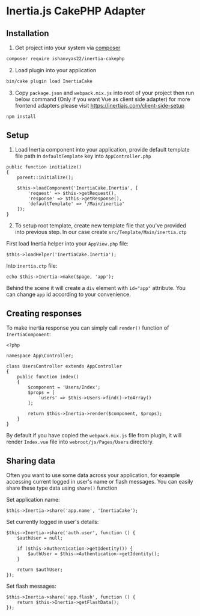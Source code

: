 # Inertia.js CakePHP Adapter

## Installation

1. Get project into your system via [composer](https://getcomposer.org)

```bash
composer require ishanvyas22/inertia-cakephp
```

2. Load plugin into your application

```bash
bin/cake plugin load InertiaCake
```

3. Copy ``package.json`` and ``webpack.mix.js`` into root of your project then run below command (Only if you want Vue as client side adapter) for more frontend adapters please visit https://inertiajs.com/client-side-setup

```bash
npm install
```

## Setup

1. Load Inertia component into your application, provide default template file path in ``defaultTemplate`` key into ``AppController.php``

```
public function initialize()
{
    parent::initialize();

    $this->loadComponent('InertiaCake.Inertia', [
        'request' => $this->getRequest(),
        'response' => $this->getResponse(),
        'defaultTemplate' => '/Main/inertia'
    ]);
}
```

2. To setup root template, create new template file that you've provided into previous step. In our case create ``src/Template/Main/inertia.ctp``

First load Inertia helper into your ``AppView.php`` file:
```
$this->loadHelper('InertiaCake.Inertia');
```
Into ``inertia.ctp`` file:
```
echo $this->Inertia->make($page, 'app');
```
Behind the scene it will create a ``div`` element with ``id="app"`` attribute. You can change ``app`` id according to your convenience.

## Creating responses
To make inertia response you can simply call ``render()`` function of ``InertiaComponent``:

```
<?php

namespace App\Controller;

class UsersController extends AppController
{
    public function index()
    {
        $component = 'Users/Index';
        $props = [
            'users' => $this->Users->find()->toArray()
        ];

        return $this->Inertia->render($component, $props);
    }
}
```

By default if you have copied the ``webpack.mix.js`` file from plugin, it will render ``Index.vue`` file into ``webroot/js/Pages/Users`` directory.

## Sharing data

Often you want to use some data across your application, for example accessing current logged in user's name or flash messages. You can easily share these type data using ``share()`` function

Set application name:

```
$this->Inertia->share('app.name', 'InertiaCake');
```

Set currently logged in user's details:

```
$this->Inertia->share('auth.user', function () {
    $authUser = null;

    if ($this->Authentication->getIdentity()) {
        $authUser = $this->Authentication->getIdentity();
    }

    return $authUser;
});
```

Set flash messages:

```
$this->Inertia->share('app.flash', function () {
    return $this->Inertia->getFlashData();
});
```

